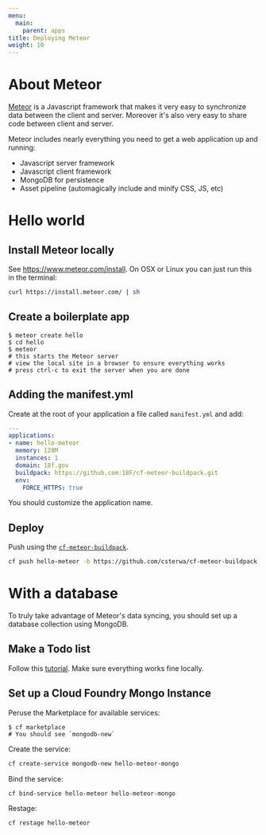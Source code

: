 ```yaml
---
menu:
  main:
    parent: apps
title: Deploying Meteor
weight: 10
---
```


# About Meteor

[Meteor](https://www.meteor.com/) is a Javascript framework that makes it very easy to synchronize data between the client and server. Moreover it's also very easy to share code between client and server.

Meteor includes nearly everything you need to get a web application up and running:

- Javascript server framework
- Javascript client framework
- MongoDB for persistence
- Asset pipeline (automagically include and minify CSS, JS, etc)

# Hello world

## Install Meteor locally

See https://www.meteor.com/install. On OSX or Linux you can just run this in the terminal:

```bash
curl https://install.meteor.com/ | sh
```

## Create a boilerplate app

```
$ meteor create hello
$ cd hello
$ meteor
# this starts the Meteor server
# view the local site in a browser to ensure everything works
# press ctrl-c to exit the server when you are done
```

## Adding the manifest.yml

Create at the root of your application a file called `manifest.yml` and add:

```yaml
---
applications:
- name: hello-meteor
  memory: 128M
  instances: 1
  domain: 18f.gov
  buildpack: https://github.com:18F/cf-meteor-buildpack.git
  env:
    FORCE_HTTPS: true
```

You should customize the application name.

## Deploy

Push using the [`cf-meteor-buildpack`](https://github.com/cloudfoundry-community/cf-meteor-buildpack).

```bash
cf push hello-meteor -b https://github.com/csterwa/cf-meteor-buildpack.git
```

# With a database

To truly take advantage of Meteor's data syncing, you should set up a database collection using MongoDB.

## Make a Todo list

Follow this [tutorial](https://www.meteor.com/tutorials/blaze/creating-an-app). Make sure everything works fine locally.

## Set up a Cloud Foundry Mongo Instance

Peruse the Marketplace for available services:

```
$ cf marketplace
# You should see `mongodb-new`
```

Create the service:

```bash
cf create-service mongodb-new hello-meteor-mongo
```

Bind the service:

```bash
cf bind-service hello-meteor hello-meteor-mongo
```

Restage:

```bash
cf restage hello-meteor
```

